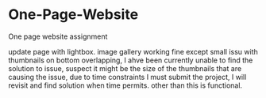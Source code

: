 # One-Page-Website
 One page website assignment

update page with lightbox.  image gallery working fine except small issu with thumbnails on bottom overlapping, I ahve been currently unable to find the solution to issue, suspect it might be the size of the thumbnails that are causing the issue, due to time constraints I must submit the project, I will revisit and find solution when time permits. other than this is functional.